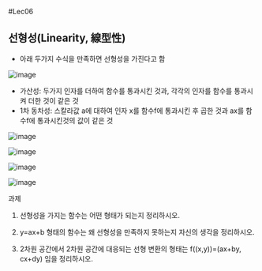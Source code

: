 #Lec06


## 선형성(Linearity, 線型性)
 - 아래 두가지 수식을 만족하면 선형성을 가진다고 함

![image](https://user-images.githubusercontent.com/22423285/132954632-61103a5e-5b69-445e-9ebf-add1b103bbc8.png)

 - 가산성: 두가지 인자를 더하여 함수를 통과시킨 것과, 각각의 인자를 함수를 통과시켜 더한 것이 같은 것
 - 1차 동차성: 스칼라값 a에 대하여 인자 x를 함수f에 통과시킨 후 곱한 것과 ax를 함수f에 통과시킨것의 값이 같은 것

![image](https://user-images.githubusercontent.com/22423285/132954728-a5fa89f2-655d-4d93-9ee6-fdfa652e3495.png)

![image](https://user-images.githubusercontent.com/22423285/132954738-4514656c-b996-4ff8-b9db-10e0588225cf.png)

![image](https://user-images.githubusercontent.com/22423285/132954748-ec400bd7-06e1-4eb4-ac3e-1ed917224d4b.png)

![image](https://user-images.githubusercontent.com/22423285/132954754-ea28f7f0-164b-49a3-8c5a-9e59f256678b.png)














과제

1. 선형성을 가지는 함수는 어떤 형태가 되는지 정리하시오.

2. y=ax+b 형태의 함수는 왜 선형성을 만족하지 못하는지 자신의 생각을 정리하시오.

3. 2차원 공간에서 2차원 공간에 대응되는 선형 변환의 형태는 f((x,y))=(ax+by, cx+dy) 임을 정리하시오.
